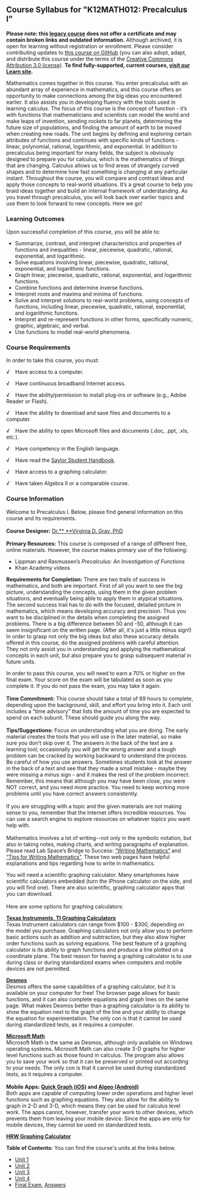 Course Syllabus for "K12MATH012: Precalculus I"
-----------------------------------------------

**Please note: this [legacy course](https://sayloracademy.zendesk.com/hc/en-us/articles/206089967) does not offer a certificate and may contain 
broken links and outdated information.** Although archived, it is open 
for learning without registration or enrollment. Please consider contributing 
updates to [this course on GitHub](https://github.com/saylordotorg/course_k12math012) 
(you can also adopt, adapt, and distribute this course under the terms of 
the [Creative Commons Attribution 3.0 license](http://creativecommons.org/licenses/by/3.0/)). **To find fully-supported, current courses, [visit our 
Learn site](https://learn.saylor.org).**

Mathematics comes together in this course. You enter precalculus with an
abundant array of experience in mathematics, and this course offers an
opportunity to make connections among the big ideas you encountered
earlier. It also assists you in developing fluency with the tools used
in learning calculus. The focus of this course is the concept of
function - it’s with functions that mathematicians and scientists can
model the world and make leaps of invention, sending rockets to far
planets, determining the future size of populations, and finding the
amount of earth to be moved when creating new roads. The unit begins by
defining and exploring certain attributes of functions and continues
with specific kinds of functions - linear, polynomial, rational,
logarithmic, and exponential. In addition to precalculus being important
for many fields, the subject is obviously designed to prepare you for
calculus, which is the mathematics of things that are changing. Calculus
allows us to find areas of strangely curved shapes and to determine how
fast something is changing at any particular instant. Throughout the
course, you will compare and contrast ideas and apply those concepts to
real-world situations. It’s a great course to help you braid ideas
together and build an internal framework of understanding. As you travel
through precalculus, you will look back over earlier topics and use them
to look forward to new concepts. Here we go!

### Learning Outcomes

Upon successful completion of this course, you will be able to:

-   Summarize, contrast, and interpret characteristics and properties of
    functions and inequalities - linear, piecewise, quadratic, rational,
    exponential, and logarithmic.
-   Solve equations involving linear, piecewise, quadratic, rational,
    exponential, and logarithmic functions.
-   Graph linear, piecewise, quadratic, rational, exponential, and
    logarithmic functions.
-   Combine functions and determine inverse functions.
-   Interpret roots and maxima and minima of functions.
-   Solve and interpret solutions to real-world problems, using concepts
    of functions, including linear, piecewise, quadratic, rational,
    exponential, and logarithmic functions.
-   Interpret and re-represent functions in other forms, specifically
    numeric, graphic, algebraic, and verbal.
-   Use functions to model real-world phenomena.

### Course Requirements

In order to take this course, you must:  
  
 √    Have access to a computer.  
  
 √    Have continuous broadband Internet access.  
  
 √    Have the ability/permission to install plug-ins or software (e.g.,
Adobe Reader or Flash).  
  
 √    Have the ability to download and save files and documents to a
computer.  
  
 √    Have the ability to open Microsoft files and documents (.doc,
.ppt, .xls, etc.).  
  
 √    Have competency in the English language.  
  
 √    Have read the [Saylor Student
Handbook](https://resources.saylor.org/archived/wp-content/uploads/2012/05/Saylor-StudentHandbook.pdf).  
  
 √    Have access to a graphing calculator.  
  
 √    Have taken Algebra II or a comparable course.

### Course Information

Welcome to Precalculus I. Below, please find general information on this
course and its requirements.  
    
 **Course Designer:** [Dr.** **Virginia D. Gray,
PhD](http://www.saylor.org/faculty-a-g/#DrVirginiaDGray)                                   
    
 **Primary Resources:** This course is composed of a range of different
free, online materials. However, the course makes primary use of the
following:  

-   Lippman and Rasmussen’s *Precalculus: An Investigation of Functions*
-   Khan Academy videos

**Requirements for Completion:** There are two trails of success in
mathematics, and both are important. First of all you want to see the
big picture, understanding the concepts, using them in the given problem
situations, and eventually being able to apply them in atypical
situations. The second success trail has to do with the focused,
detailed picture in mathematics, which means developing accuracy and
precision. Thus you want to be disciplined in the details when
completing the assigned problems. There is a big difference between 50
and -50, although it can seem insignificant on the written page. (After
all, it's just a little minus sign!) In order to grasp not only the big
ideas but also these accuracy details offered in this course, do the
assigned problems with careful attention. They not only assist you in
understanding and applying the mathematical concepts in each unit, but
also prepare you to grasp subsequent material in future units.  
  
 In order to pass this course, you will need to earn a 70% or higher on
the final exam. Your score on the exam will be tabulated as soon as you
complete it. If you do not pass the exam, you may take it again.  
    
 **Time Commitment:** This course should take a total of 69 hours to
complete, depending upon the background, skill, and effort you bring
into it. Each unit includes a “time advisory” that lists the amount of
time you are expected to spend on each subunit. These should guide you
along the way.  
    
 **Tips/Suggestions:** Focus on understanding what you are doing. The
early material creates the tools that you will use in the later
material, so make sure you don’t skip over it. The answers in the back
of the text are a learning tool; occasionally you will get the wrong
answer and a tough problem can be cracked by working backward to
understand the process. Be careful of how you use answers. Sometimes
students look at the answer in the back of a text and see that they made
a small mistake - maybe they were missing a minus sign - and it makes
the rest of the problem incorrect. Remember, this means that although
you may have been close, you were NOT correct, and you need more
practice. You need to keep working more problems until you have correct
answers consistently.  
    
 If you are struggling with a topic and the given materials are not
making sense to you, remember that the Internet offers incredible
resources. You can use a search engine to explore resources on whatever
topics you want help with.  
    
 Mathematics involves a lot of writing--not only in the symbolic
notation, but also in taking notes, making charts, and writing
paragraphs of explanation. Please read Lab Space’s Bridge to Success:
[“Writing
Mathematics”](http://labspace.open.ac.uk/mod/oucontent/view.php?id=479219&section=5.1) and
[“Tips for Writing
Mathematics”](http://labspace.open.ac.uk/mod/oucontent/view.php?id=479219&section=5.4).
These two web pages have helpful explanations and tips regarding how to
write in mathematics.  
  
 You will need a scientific graphing calculator. Many smartphones have
scientific calculators embedded (turn the iPhone calculator on the side,
and you will find one). There are also scientific, graphing calculator
apps that you can download.    
    
 Here are some options for graphing calculators:  
  
 [**Texas Instruments, TI Graphing
Calculators**](http://education.ti.com/en/us/products/calculators)  
 Texas Instrument calculators can range from $100 - $300, depending on
the model you purchase. Graphing calculators not only allow you to
perform basic actions such as addition and subtraction, but they also
allow higher order functions such as solving equations. The best feature
of a graphing calculator is its ability to graph functions and produce a
line plotted on a coordinate plane. The best reason for having a
graphing calculator is to use during class or during standardized exams
when computers and mobile devices are not permitted.  
  
 [**Desmos**](https://www.desmos.com/calculator)  
 Desmos offers the same capabilities of a graphing calculator, but it is
available on your computer for free! The browser page allows for basic
functions, and it can also complete equations and graph lines on the
same page. What makes Desmos better than a graphing calculator is its
ability to show the equation next to the graph of the line and your
ability to change the equation for experimentation. The only con is that
it cannot be used during standardized tests, as it requires a
computer.  
  
 [**Microsoft
Math**](http://www.microsoft.com/en-us/download/details.aspx?id=15702#Instructions)  
 Microsoft Math is the same as Desmos, although only available on
Windows operating systems. Microsoft Math can also create 3-D graphs for
higher level functions such as those found in calculus. The program also
allows you to save your work so that it can be preserved or printed out
according to your needs. The only con is that it cannot be used during
standardized tests, as it requires a computer.  
    
 **Mobile Apps: [Quick Graph
(iOS)](https://itunes.apple.com/us/app/quick-graph/id292412367?mt=8) and [Algeo
(Android)](https://play.google.com/store/apps/details?id=com.algeo.algeo&hl=en)**  
 Both apps are capable of computing lower order operations and higher
level functions such as graphing equations. They also allow for the
ability to graph in 2-D and 3-D, which means they can be used for
calculus level work. The apps cannot, however, transfer your work to
other devices, which prevents them from leaving your mobile device.
Since the apps are only for mobile devices, they cannot be used on
standardized tests.  
  
 [**HRW Graphing
Calculator**](http://my.hrw.com/math06_07/nsmedia/tools/Graph_Calculator/graphCalc.html)  

**Table of Contents:** You can find the course's units at the links below.

- [Unit 1](https://legacy.saylor.org/k12math012/Unit01/)
- [Unit 2](https://legacy.saylor.org/k12math012/Unit02/)
- [Unit 3](https://legacy.saylor.org/k12math012/Unit03/)
- [Unit 4](https://legacy.saylor.org/k12math012/Unit04/)
- [Final Exam](http://saylordotorg.github.io/LegacyExams/K12/K12MATH012/K12MATH012-FinalExam.html), [Answers](http://saylordotorg.github.io/LegacyExams/K12/K12MATH012/K12MATH012-FinalExam-Answers.html)
